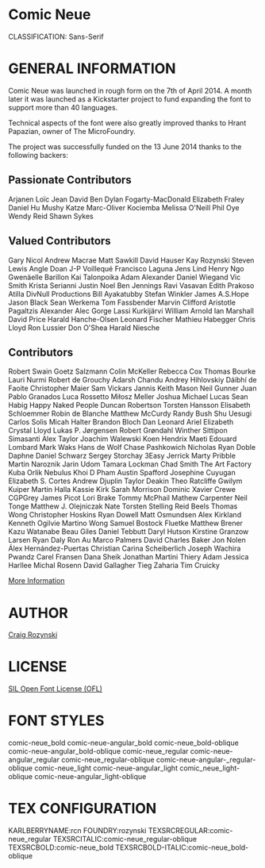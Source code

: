 Comic Neue
==========
CLASSIFICATION: Sans-Serif

GENERAL INFORMATION
===================

Comic Neue was launched in rough form on the 7th of April 2014.
A month later it was launched as a Kickstarter project to fund
expanding the font to support more than 40 languages.

Technical aspects of the font were also greatly improved thanks
to Hrant Papazian, owner of The MicroFoundry.

The project was successfully funded on the 13 June 2014
thanks to the following backers:

Passionate Contributors
-----------------------

Arjanen Loïc Jean David
Ben
Dylan Fogarty-MacDonald
Elizabeth Fraley
Daniel Hu
Mushy Katze
Marc-Oliver Kociemba
Melissa O'Neill
Phil Oye
Wendy Reid
Shawn Sykes

Valued Contributors
-------------------

Gary Nicol
Andrew Macrae
Matt Sawkill
David Hauser
Kay Rozynski
Steven Lewis
Angle Doan
J-P Voillequé
Francisco Laguna
Jens Lind
Henry Ngo
Gwenäelle Barillon
Kai Talonpoika
Adam Alexander
Daniel Wiegand
Vic Smith
Krista Serianni
Justin Noel
Ben Jennings
Ravi Vasavan
Edith Prakoso
Atilla
DivNull Productions
Bill Ayakatubby
Stefan Winkler
James A.S.Hope
Jason Black
Sean Werkema
Tom Fassbender
Marvin Clifford
Aristotle Pagaltzis
Alexander
Alec Gorge
Lassi Kurkijärvi
William Arnold
Ian Marshall
David Price
Harald Hanche-Olsen
Leonard Fischer
Mathieu Habegger
Chris Lloyd
Ron Lussier
Don O'Shea
Harald Niesche

Contributors
------------

Robert Swain
Goetz Salzmann
Colin McKeller
Rebecca Cox
Thomas Bourke
Lauri Nurmi
Robert de Grouchy
Adarsh Chandu
Andrey Hihlovskiy
Dáibhí de Faoite
Christopher Maier
Sam Vickars
Jannis
Keith Mason
Neil Gunner
Juan Pablo Granados
Luca Rossetto
Miłosz Meller
Joshua Michael Lucas
Sean Habig
Happy Naked People
Duncan Robertson
Torsten Hansson
Elisabeth Schloemmer
Robin de Blanche
Matthew McCurdy
Randy Bush
Shu Uesugi
Carlos Solis
Micah Halter
Brandon Bloch
Dan Leonard
Ariel
Elizabeth Crystal Lloyd
Lukas P. Jørgensen
Robert Grøndahl Winther
Sittipon Simasanti
Alex Taylor
Joachim Walewski
Koen Hendrix
Maeti
Edouard Lombard
Mark Waks
Hans de Wolf
Chase Pashkowich
Nicholas Ryan Doble
Daphne
Daniel Schwarz
Sergey Storchay
3Easy
Jerrick
Marty Pribble
Martin Naroznik
Jarin Udom
Tamara Lockman
Chad Smith
The Art Factory
Kuba Orlik
Nebulus
Khoi D Pham
Austin Spafford
Josephine Cuyugan
Elizabeth S. Cortes
Andrew Djuplin
Taylor Deakin
Theo Ratcliffe
Gwilym Kuiper
Martin Halla
Kassie Kirk
Sarah Morrison
Dominic Xavier Crewe
CGPGrey
James Picot
Lori Brake
Tommy McPhail
Mathew Carpenter
Neil Tonge
Matthew J. Olejniczak
Nate
Torsten Stelling
Reid Beels
Thomas Wong
Christopher Hoskins
Ryan Dowell
Matt Osmundsen
Alex Kirkland
Kenneth Ogilvie
Martino Wong
Samuel Bostock
Fluetke
Matthew Brener
Kazu Watanabe
Beau Giles
Daniel Tebbutt
Daryl Hutson
Kirstine Granzow Larsen
Ryan Daly
Ron Au
Marco Palmers
David Charles Baker
Jon Nolen
Álex Hernández-Puertas
Christian
Carina Scheiberlich
Joseph Wachira
Pwandz
Carel Fransen
Dana Sheik
Jonathan Martini
Thiery Adam
Jessica Harllee
Michal Rosenn
David Gallagher
Tieg Zaharia
Tim Cruicky

[More Information](http://comicneue.com/)


AUTHOR
======
[Craig Rozynski](http://craigrozynski.com/)


LICENSE
=======
[SIL Open Font License (OFL)](http://scripts.sil.org/OFL)


FONT STYLES
===========
comic-neue_bold
    comic-neue-angular_bold
comic-neue_bold-oblique
    comic-neue-angular_bold-oblique
comic-neue_regular
    comic-neue-angular_regular
comic-neue_regular-oblique
    comic-neue-angular-_regular-oblique
comic-neue_light
    comic-neue-angular_light
comic_neue_light-oblique
   comic-neue-angular_light-oblique


TEX CONFIGURATION
=================
KARLBERRYNAME:rcn
FOUNDRY:rozynski
TEXSRCREGULAR:comic-neue_regular
TEXSRCITALIC:comic-neue_regular-oblique
TEXSRCBOLD:comic-neue_bold
TEXSRCBOLD-ITALIC:comic-neue_bold-oblique


